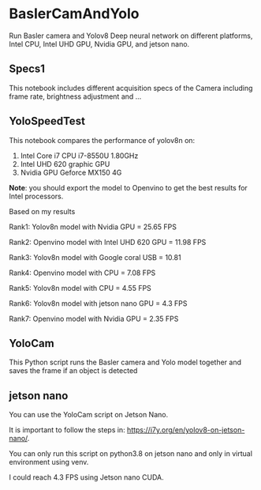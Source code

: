 # BaslerCamAndYolo
Run Basler camera and Yolov8 Deep neural network on different platforms, Intel CPU, Intel UHD GPU, Nvidia GPU, and jetson nano.
## Specs1
This notebook includes different acquisition specs of the Camera including frame rate, brightness adjustment and ...
## YoloSpeedTest
This notebook compares the performance of yolov8n on:
1. Intel Core i7 CPU  i7-8550U 1.80GHz
2. Intel UHD 620 graphic GPU
3. Nvidia GPU Geforce MX150 4G

**Note**: you should export the model to Openvino to get the best results for Intel processors.

Based on my results

  Rank1: Yolov8n model with Nvidia GPU =  25.65 FPS

  Rank2: Openvino model with Intel UHD 620 GPU =  11.98 FPS

  Rank3: Yolov8n model with Google coral USB = 10.81 

  Rank4: Openvino model with CPU =  7.08 FPS
  
  Rank5: Yolov8n model with CPU =  4.55 FPS

  Rank6: Yolov8n model with jetson nano GPU = 4.3 FPS
  
  Rank7: Openvino model with Nvidia GPU =  2.35 FPS


## YoloCam
  This Python script runs the Basler camera and Yolo model together and saves the frame if an object is detected

## jetson nano
You can use the YoloCam script on Jetson Nano. 

It is important to follow the steps in: https://i7y.org/en/yolov8-on-jetson-nano/.

You can only run this script on python3.8 on jetson nano and only in virtual environment using venv.

I could reach 4.3 FPS using Jetson nano CUDA.

